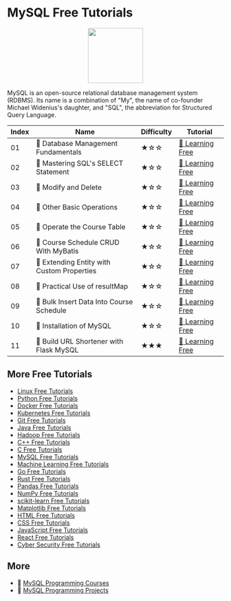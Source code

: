 # MySQL Free Tutorials

<div align="center">
<img width="128px" src="https://file.labex.io/path/amNAVWgtDX5M.png">
</div>

MySQL is an open-source relational database management system (RDBMS). Its name is a combination of "My", the name of co-founder Michael Widenius's daughter, and "SQL", the abbreviation for Structured Query Language.

|   Index | Name                                      | Difficulty   | Tutorial                                                                                          |
|---------|-------------------------------------------|--------------|---------------------------------------------------------------------------------------------------|
|      01 | 📖 Database Management Fundamentals        | ★☆☆          | [🔗 Learning Free](https://labex.io/tutorials/mysql-database-management-fundamentals-178584)       |
|      02 | 📖 Mastering SQL's SELECT Statement        | ★☆☆          | [🔗 Learning Free](https://labex.io/tutorials/mysql-mastering-sql-s-select-statement-178585)       |
|      03 | 📖 Modify and Delete                       | ★☆☆          | [🔗 Learning Free](https://labex.io/tutorials/mysql-modify-and-delete-178586)                      |
|      04 | 📖 Other Basic Operations                  | ★☆☆          | [🔗 Learning Free](https://labex.io/tutorials/linux-other-basic-operations-178587)                 |
|      05 | 📖 Operate the Course Table                | ★☆☆          | [🔗 Learning Free](https://labex.io/tutorials/javascript-operate-the-course-table-300384)          |
|      06 | 📖 Course Schedule CRUD With MyBatis       | ★☆☆          | [🔗 Learning Free](https://labex.io/tutorials/javascript-course-schedule-crud-with-mybatis-300354) |
|      07 | 📖 Extending Entity with Custom Properties | ★☆☆          | [🔗 Learning Free](https://labex.io/tutorials/java-extending-entity-with-custom-properties-300358) |
|      08 | 📖 Practical Use of resultMap              | ★☆☆          | [🔗 Learning Free](https://labex.io/tutorials/javascript-practical-use-of-resultmap-300390)        |
|      09 | 📖 Bulk Insert Data Into Course Schedule   | ★☆☆          | [🔗 Learning Free](https://labex.io/tutorials/mysql-bulk-insert-data-into-course-schedule-300346)  |
|      10 | 📖 Installation of MySQL                   | ★☆☆          | [🔗 Learning Free](https://labex.io/tutorials/linux-installation-of-mysql-178583)                  |
|      11 | 📖 Build URL Shortener with Flask MySQL    | ★★★          | [🔗 Learning Free](https://labex.io/tutorials/html-build-url-shortener-with-flask-mysql-298925)    |

## More Free Tutorials

- [Linux Free Tutorials](https://github.com/labex-labs/linux-free-tutorials)
- [Python Free Tutorials](https://github.com/labex-labs/python-free-tutorials)
- [Docker Free Tutorials](https://github.com/labex-labs/docker-free-tutorials)
- [Kubernetes Free Tutorials](https://github.com/labex-labs/kubernetes-free-tutorials)
- [Git Free Tutorials](https://github.com/labex-labs/git-free-tutorials)
- [Java Free Tutorials](https://github.com/labex-labs/java-free-tutorials)
- [Hadoop Free Tutorials](https://github.com/labex-labs/hadoop-free-tutorials)
- [C++ Free Tutorials](https://github.com/labex-labs/cpp-free-tutorials)
- [C Free Tutorials](https://github.com/labex-labs/c-free-tutorials)
- [MySQL Free Tutorials](https://github.com/labex-labs/mysql-free-tutorials)
- [Machine Learning Free Tutorials](https://github.com/labex-labs/ml-free-tutorials)
- [Go Free Tutorials](https://github.com/labex-labs/go-free-tutorials)
- [Rust Free Tutorials](https://github.com/labex-labs/rust-free-tutorials)
- [Pandas Free Tutorials](https://github.com/labex-labs/pandas-free-tutorials)
- [NumPy Free Tutorials](https://github.com/labex-labs/numpy-free-tutorials)
- [scikit-learn Free Tutorials](https://github.com/labex-labs/sklearn-free-tutorials)
- [Matplotlib Free Tutorials](https://github.com/labex-labs/matplotlib-free-tutorials)
- [HTML Free Tutorials](https://github.com/labex-labs/html-free-tutorials)
- [CSS Free Tutorials](https://github.com/labex-labs/css-free-tutorials)
- [JavaScript Free Tutorials](https://github.com/labex-labs/javascript-free-tutorials)
- [React Free Tutorials](https://github.com/labex-labs/react-free-tutorials)
- [Cyber Security Free Tutorials](https://github.com/labex-labs/cysec-free-tutorials)


## More

- 🔗 [MySQL Programming Courses](https://github.com/labex-labs/awesome-programming-courses)
- 🔗 [MySQL Programming Projects](https://github.com/labex-labs/awesome-programming-projects)

